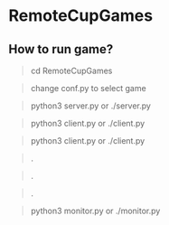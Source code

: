 # RemoteCupGames
## How to run game?
> cd RemoteCupGames

> change conf.py to select game

> python3 server.py or ./server.py

> python3 client.py or ./client.py

> python3 client.py or ./client.py

> .

> .

> .

> python3 monitor.py or ./monitor.py

